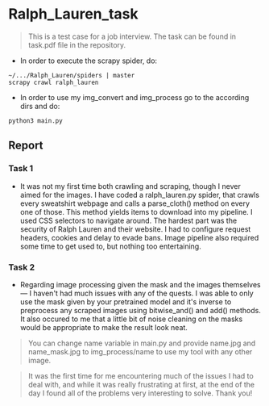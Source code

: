 # Ralph_Lauren_task

> This is a test case for a job interview.
> The task can be found in task.pdf file in the repository.

- In order to execute the scrapy spider, do:
~~~
~/.../Ralph_Lauren/spiders | master
scrapy crawl ralph_lauren
~~~
- In order to use my img_convert and img_process go to the according dirs and do:
~~~
python3 main.py
~~~

## Report
### Task 1
- It was not my first time both crawling and scraping, though I never aimed for the images. I have coded a ralph_lauren.py spider, that crawls every sweatshirt webpage and calls a parse_cloth() method on every one of those. This method yields items to download into my pipeline. I used CSS selectors to navigate around. The hardest part was the security of Ralph Lauren and their website. I had to configure request headers, cookies and delay to evade bans. Image pipeline also required some time to get used to, but nothing too entertaining. 

### Task 2
- Regarding image processing given the mask and the images themselves — I haven't had much issues with any of the quests. I was able to only use the mask given by your pretrained model and it's inverse to preprocess any scraped images using bitwise_and() and add() methods. It also occured to me that a little bit of noise cleaning on the masks would be appropriate to make the result look neat.
> You can change name variable in main.py and provide name.jpg and name_mask.jpg to img_process/name to use my tool with any other image.

> It was the first time for me encountering much of the issues I had to deal with, and while it was really frustrating at first, at the end of the day I found all of the problems very interesting to solve. Thank you!

